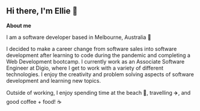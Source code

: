 ## Hi there, I'm Ellie 👋

**About me**

I am a software developer based in Melbourne, Australia :round_pushpin:

I decided to make a career change from software sales into software development after learning to code during the pandemic and completing a Web Development bootcamp. I currently work as an Associate Software Engineer at Digio, where I get to work with a variety of different technologies. I enjoy the creativity and problem solving aspects of software development and learning new topics.

Outside of working, I enjoy spending time at the beach :ocean:, travelling :airplane:, and good coffee + food! :coffee:



